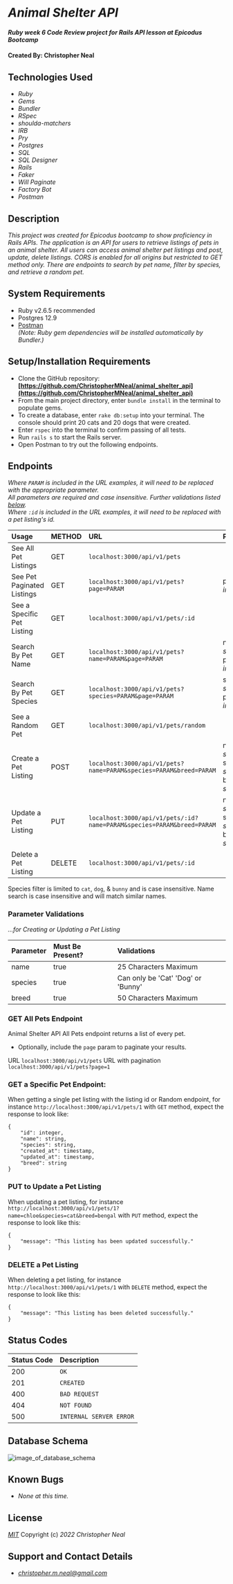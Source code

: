 # _Animal Shelter API_

#### _Ruby week 6 Code Review project for Rails API lesson at Epicodus Bootcamp_

#### Created By: **Christopher Neal**

## Technologies Used

- _Ruby_
- _Gems_
- _Bundler_
- _RSpec_
- _shoulda-matchers_
- _IRB_
- _Pry_
- _Postgres_
- _SQL_
- _SQL Designer_
- _Rails_
- _Faker_
- _Will Paginate_
- _Factory Bot_
- _Postman_

## Description

_This project was created for Epicodus bootcamp to show proficiency in Rails APIs. The application is an API for users to retrieve listings of pets in an animal shelter._
_All users can access animal shelter pet listings and post, update, delete listings. CORS is enabled for all origins but restricted to GET method only. There are endpoints to search by pet name, filter by species, and retrieve a random pet._

## System Requirements

- Ruby v2.6.5 recommended
- Postgres 12.9
- [Postman](https://www.postman.com/)  
  _(Note: Ruby gem dependencies will be installed automatically by Bundler.)_

## Setup/Installation Requirements

- Clone the GitHub repository: **[https://github.com/ChristopherMNeal/animal_shelter_api](https://github.com/ChristopherMNeal/animal_shelter_api)**
- From the main project directory, enter `bundle install` in the terminal to populate gems.
- To create a database, enter `rake db:setup` into your terminal. The console should print 20 cats and 20 dogs that were created.
- Enter `rspec` into the terminal to confirm passing of all tests.
- Run `rails s` to start the Rails server.
- Open Postman to try out the following endpoints.

## Endpoints

_Where `PARAM` is included in the URL examples, it will need to be replaced with the appropriate parameter._  
_All parameters are required and case insensitive. Further validations listed [below](#parameter-validations)._  
_Where `:id` is included in the URL examples, it will need to be replaced with a pet listing's id._

| Usage                      | METHOD | URL                                                                   | Parameters                                               |
| :------------------------- | :----- | :-------------------------------------------------------------------- | :------------------------------------------------------- |
| See All Pet Listings       | GET    | `localhost:3000/api/v1/pets`                                          |                                                          |
| See Pet Paginated Listings | GET    | `localhost:3000/api/v1/pets?page=PARAM`                               | page: _integer_                                          |
| See a Specific Pet Listing | GET    | `localhost:3000/api/v1/pets/:id`                                      |                                                          |
| Search By Pet Name         | GET    | `localhost:3000/api/v1/pets?name=PARAM&page=PARAM`                    | name: _string_ <br>page: _integer_                       |
| Search By Pet Species      | GET    | `localhost:3000/api/v1/pets?species=PARAM&page=PARAM`                 | species: _string_ <br>page: _integer_                    |
| See a Random Pet           | GET    | `localhost:3000/api/v1/pets/random`                                   |                                                          |
| Create a Pet Listing       | POST   | `localhost:3000/api/v1/pets?name=PARAM&species=PARAM&breed=PARAM`     | name: _string_ <br>species: _string_ <br>breed: _string_ |
| Update a Pet Listing       | PUT    | `localhost:3000/api/v1/pets/:id?name=PARAM&species=PARAM&breed=PARAM` | name: _string_ <br>species: _string_ <br>breed: _string_ |
| Delete a Pet Listing       | DELETE | `localhost:3000/api/v1/pets/:id`                                      |                                                          |

Species filter is limited to `cat`, `dog`, & `bunny` and is case insensitive.
Name search is case insensitive and will match similar names.

### Parameter Validations

_...for Creating or Updating a Pet Listing_

| Parameter | Must Be Present? | Validations                        |
| :-------- | :--------------- | :--------------------------------- |
| name      | true             | 25 Characters Maximum              |
| species   | true             | Can only be 'Cat' 'Dog' or 'Bunny' |
| breed     | true             | 50 Characters Maximum              |

### GET All Pets Endpoint

Animal Shelter API All Pets endpoint returns a list of every pet.

- Optionally, include the `page` param to paginate your results.

URL
`localhost:3000/api/v1/pets`
URL with pagination
`localhost:3000/api/v1/pets?page=1`

### GET a Specific Pet Endpoint:

When getting a single pet listing with the listing id or Random endpoint, for instance `http://localhost:3000/api/v1/pets/1` with `GET` method, expect the response to look like:

```
{
    "id": integer,
    "name": string,
    "species": string,
    "created_at": timestamp,
    "updated_at": timestamp,
    "breed": string
}
```

### PUT to Update a Pet Listing

When updating a pet listing, for instance `http://localhost:3000/api/v1/pets/1?name=chloe&species=cat&breed=bengal` with `PUT` method, expect the response to look like this:

```
{
    "message": "This listing has been updated successfully."
}
```

### DELETE a Pet Listing

When deleting a pet listing, for instance `http://localhost:3000/api/v1/pets/1` with `DELETE` method, expect the response to look like this:

```
{
    "message": "This listing has been deleted successfully."
}
```

## Status Codes

| Status Code | Description             |
| :---------- | :---------------------- |
| 200         | `OK`                    |
| 201         | `CREATED`               |
| 400         | `BAD REQUEST`           |
| 404         | `NOT FOUND`             |
| 500         | `INTERNAL SERVER ERROR` |

## Database Schema

![image_of_database_schema](./public/animal_shelter_api_db_schema.png)

## Known Bugs

- _None at this time._

## License

_[MIT](https://opensource.org/licenses/MIT)_
Copyright (c) _2022_ _Christopher Neal_

## Support and Contact Details

- _[christopher.m.neal@gmail.com](mailto:christopher.m.neal@gmail.com)_
